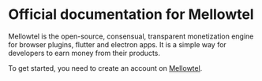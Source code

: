 # Official documentation for Mellowtel

Mellowtel is the open-source, consensual, transparent monetization engine for browser plugins, flutter and electron apps. It is a simple way for developers to earn money from their products.

To get started, you need to create an account on [Mellowtel](https://mellowtel.com).
